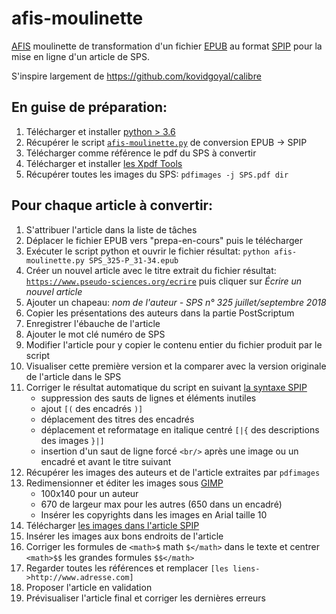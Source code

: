 # afis-moulinette
[AFIS](https://www.afis.org) moulinette de transformation d'un fichier [EPUB](https://en.wikipedia.org/wiki/EPUB) au format [SPIP](https://www.spip.net) pour la mise en ligne d'un article de SPS.

S'inspire largement de https://github.com/kovidgoyal/calibre
 
## En guise de préparation:
1. Télécharger et installer [python > 3.6](https://www.python.org/downloads)
2. Récupérer le script [`afis-moulinette.py`](https://github.com/gaelm/afis-moulinette/blob/master/afis-moulinette.py) de conversion EPUB -> SPIP
3. Télécharger comme référence le pdf du SPS à convertir
4. Télécharger et installer [les Xpdf Tools](https://www.xpdfreader.com/download.html)
5. Récupérer toutes les images du SPS: `pdfimages -j SPS.pdf dir`

## Pour chaque article à convertir:
1. S'attribuer l'article dans la liste de tâches
2. Déplacer le fichier EPUB vers "prepa-en-cours" puis le télécharger
3. Exécuter le script python et ouvrir le fichier résultat: `python afis-moulinette.py SPS_325-P_31-34.epub`
4. Créer un nouvel article avec le titre extrait du fichier résultat: [`https://www.pseudo-sciences.org/ecrire`](https://www.pseudo-sciences.org/ecrire) puis cliquer sur *Écrire un nouvel article*
5. Ajouter un chapeau: *nom de l'auteur - SPS n° 325 juillet/septembre 2018*
6. Copier les présentations des auteurs dans la partie PostScriptum
7. Enregistrer l'ébauche de l'article
8. Ajouter le mot clé numéro de SPS
9. Modifier l'article pour y copier le contenu entier du fichier produit par le script
10. Visualiser cette première version et la comparer avec la version originale de l'article dans le SPS
11. Corriger le résultat automatique du script en suivant [la syntaxe SPIP](https://www.spip.net/fr_rubrique483.html)
    - suppression des sauts de lignes et éléments inutiles
    - ajout `[(` des encadrés `)]`
    - déplacement des titres des encadrés
    - déplacement et reformatage en italique centré `[|{` des descriptions des images `}|]`
    - insertion d'un saut de ligne forcé `<br/>` après une image ou un encadré et avant le titre suivant
12. Récupérer les images des auteurs et de l'article extraites par `pdfimages`
13. Redimensionner et éditer les images sous [GIMP](https://www.gimp.org/downloads)
    - 100x140 pour un auteur
    - 670 de largeur max pour les autres (650 dans un encadré)
    - Insérer les copyrights dans les images en Arial taille 10
14. Télécharger [les images dans l'article SPIP](https://www.spip.net/fr_article5631.html)
15. Insérer les images aux bons endroits de l'article
16. Corriger les formules de `<math>$` math `$</math>` dans le texte et centrer `<math>$$` les grandes formules `$$</math>`
16. Regarder toutes les références et remplacer `[les liens->http://www.adresse.com]`
17. Proposer l'article en validation
18. Prévisualiser l'article final et corriger les dernières erreurs
